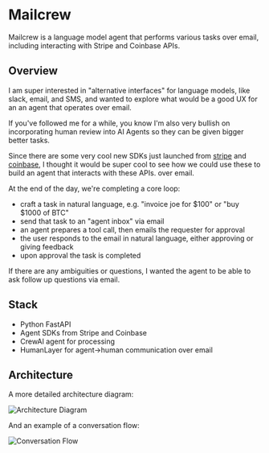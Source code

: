 Mailcrew
===========


Mailcrew is a language model agent that performs various tasks over email, including interacting with Stripe and Coinbase APIs.

Overview
---------

I am super interested in "alternative interfaces" for language models, like slack, email, and SMS,
and wanted to explore what would be a good UX for an an agent that operates over email. 

If you've followed me for a while, you know I'm also very bullish on incorporating
human review into AI Agents so they can be given bigger better tasks.

Since there are some very cool new SDKs just launched from [stripe](https://docs.stripe.com/agents) and [coinbase](https://github.com/coinbase/coinbase-sdk-ai-agent-sample),
I thought it would be super cool to see how we could use these to build an agent that interacts with these APIs. over email.

At the end of the day, we're completing a core loop:

- craft a task in natural language, e.g. "invoice joe for $100" or  "buy $1000 of BTC" 
- send that task to an "agent inbox" via email
- an agent prepares a tool call, then emails the requester for approval 
- the user responds to the email in natural language, either approving or giving feedback
- upon approval the task is completed

If there are any ambiguities or questions, I wanted the agent to be able to ask follow up questions via email.

Stack
----

- Python FastAPI
- Agent SDKs from Stripe and Coinbase
- CrewAI agent for processing
- HumanLayer for agent->human communication over email

Architecture
----

A more detailed architecture diagram:

![Architecture Diagram](./docs/images/architecture.png)


And an example of a conversation flow:

![Conversation Flow](./docs/images/workflow.png)

